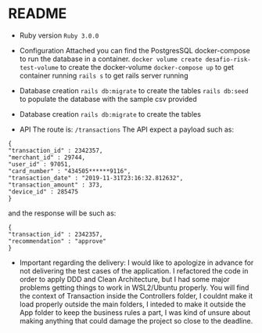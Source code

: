 # README

* Ruby version
`Ruby 3.0.0`

* Configuration
Attached you can find the PostgresSQL docker-compose to run the database in a container.
`docker volume create desafio-risk-test-volume` to create the docker-volume
`docker-compose up` to get container running
`rails s` to get rails server running

* Database creation
`rails db:migrate` to create the tables
`rails db:seed` to populate the database with the sample csv provided

* Database creation
`rails db:migrate` to create the tables

* API
The route is: `/transactions`
The API expect a payload such as:
```
{
"transaction_id" : 2342357,
"merchant_id" : 29744,
"user_id" : 97051,
"card_number" : "434505******9116",
"transaction_date" : "2019-11-31T23:16:32.812632",
"transaction_amount" : 373,
"device_id" : 285475
}
```

and the response will be such as:
```
{
"transaction_id" : 2342357,
"recommendation" : "approve"
}
```



* Important regarding the delivery:
I would like to apologize in advance for not delivering the test cases of the application. I refactored the code in order to apply DDD and Clean Architecture, but I had some major problems getting things to work in WSL2/Ubuntu properly. You will find the context of Transaction inside the Controllers folder, I couldnt make it load properly outside the main folders, I inteded to make it outside the App folder to keep the business rules a part, I was kind of unsure about making anything that could damage the project so close to the deadline.